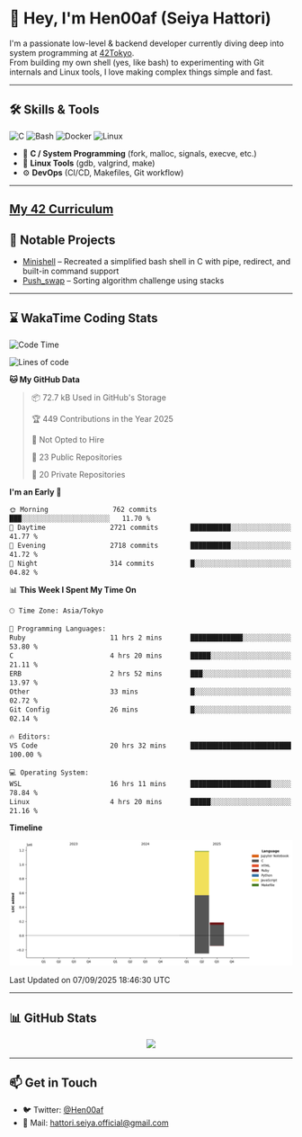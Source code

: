 # 👋 Hey, I'm Hen00af (Seiya Hattori)

I'm a passionate low-level & backend developer currently diving deep into system programming at [42Tokyo](https://42tokyo.jp/).  
From building my own shell (yes, like bash) to experimenting with Git internals and Linux tools, I love making complex things simple and fast.

---

## 🛠 Skills & Tools

![C](https://img.shields.io/badge/C-00599C?style=flat&logo=c&logoColor=white)
![Bash](https://img.shields.io/badge/Bash-121011?style=flat&logo=gnu-bash)
![Docker](https://img.shields.io/badge/Docker-2496ED?style=flat&logo=docker&logoColor=white)
![Linux](https://img.shields.io/badge/Linux-FCC624?style=flat&logo=linux&logoColor=black)

- 🔧 **C / System Programming** (fork, malloc, signals, execve, etc.)
- 🐧 **Linux Tools** (gdb, valgrind, make)
- ⚙️ **DevOps** (CI/CD, Makefiles, Git workflow)

---

## [My 42 Curriculum](https://github.com/Hen00af/42Cursus_Common_Core_Curriculum)

## 🚀 Notable Projects

- [Minishell](https://github.com/Hen00af/minishell) – Recreated a simplified bash shell in C with pipe, redirect, and built-in command support
- [Push_swap](https://github.com/Hen00af/push_swap) – Sorting algorithm challenge using stacks

---

## ⌛ WakaTime Coding Stats

<!--START_SECTION:waka-->
![Code Time](http://img.shields.io/badge/Code%20Time-351%20hrs%203%20mins-blue)

![Lines of code](https://img.shields.io/badge/From%20Hello%20World%20I%27ve%20Written-1.4%20million%20lines%20of%20code-blue)

**🐱 My GitHub Data** 

> 📦 72.7 kB Used in GitHub's Storage 
 > 
> 🏆 449 Contributions in the Year 2025
 > 
> 🚫 Not Opted to Hire
 > 
> 📜 23 Public Repositories 
 > 
> 🔑 20 Private Repositories 
 > 
**I'm an Early 🐤** 

```text
🌞 Morning                762 commits         ███░░░░░░░░░░░░░░░░░░░░░░   11.70 % 
🌆 Daytime                2721 commits        ██████████░░░░░░░░░░░░░░░   41.77 % 
🌃 Evening                2718 commits        ██████████░░░░░░░░░░░░░░░   41.72 % 
🌙 Night                  314 commits         █░░░░░░░░░░░░░░░░░░░░░░░░   04.82 % 
```


📊 **This Week I Spent My Time On** 

```text
🕑︎ Time Zone: Asia/Tokyo

💬 Programming Languages: 
Ruby                     11 hrs 2 mins       █████████████░░░░░░░░░░░░   53.80 % 
C                        4 hrs 20 mins       █████░░░░░░░░░░░░░░░░░░░░   21.11 % 
ERB                      2 hrs 52 mins       ███░░░░░░░░░░░░░░░░░░░░░░   13.97 % 
Other                    33 mins             █░░░░░░░░░░░░░░░░░░░░░░░░   02.72 % 
Git Config               26 mins             █░░░░░░░░░░░░░░░░░░░░░░░░   02.14 % 

🔥 Editors: 
VS Code                  20 hrs 32 mins      █████████████████████████   100.00 % 

💻 Operating System: 
WSL                      16 hrs 11 mins      ████████████████████░░░░░   78.84 % 
Linux                    4 hrs 20 mins       █████░░░░░░░░░░░░░░░░░░░░   21.16 % 
```

**Timeline**

![Lines of Code chart](https://raw.githubusercontent.com/Hen00af/Hen00af/main/assets/bar_graph.png)


 Last Updated on 07/09/2025 18:46:30 UTC
<!--END_SECTION:waka-->

---

## 📊 GitHub Stats

<p align="center">
  <img src="https://github-readme-stats.vercel.app/api?username=Hen00af&show_icons=true&theme=tokyonight" />
</p>

---

## 📫 Get in Touch

- 🐦 Twitter: [@Hen00af](https://twitter.com/Hen00af)
- 📮 Mail: hattori.seiya.official@gmail.com
